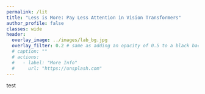 ```yaml
---
permalink: /lit
title: "Less is More: Pay Less Attention in Vision Transformers"
author_profile: false
classes: wide
header:
  overlay_image: ../images/lab_bg.jpg
  overlay_filter: 0.2 # same as adding an opacity of 0.5 to a black background
  # caption: ""
  # actions:
  #   - label: "More Info"
  #     url: "https://unsplash.com"
---
```


test

